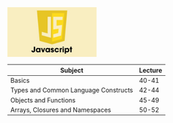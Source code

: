 
<img src="js.jpg" width="40%" height="auto" />


|Subject                                        |Lecture  |
|-----------------------------------------------|---------|
|Basics                                         |40-41    |
|Types and Common Language Constructs           |42-44    |
|Objects and Functions                          |45-49    |
|Arrays, Closures and Namespaces                |50-52    |
